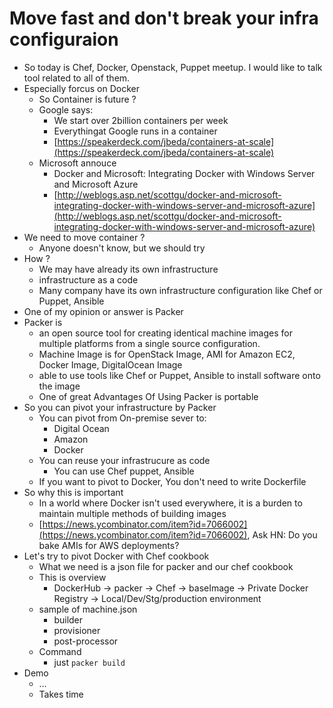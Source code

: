 # Move fast and don't break your infra configuraion

- So today is Chef, Docker, Openstack, Puppet meetup. I would like to talk tool related to all of them.
- Especially forcus on Docker
   - So Container is future ?
	- Google says:
		- We start over 2billion containers per week
		- Everythingat Google runs in a container
		- [https://speakerdeck.com/jbeda/containers-at-scale](https://speakerdeck.com/jbeda/containers-at-scale)
	- Microsoft annouce
		- Docker and Microsoft: Integrating Docker with Windows Server and Microsoft Azure
		- [http://weblogs.asp.net/scottgu/docker-and-microsoft-integrating-docker-with-windows-server-and-microsoft-azure](http://weblogs.asp.net/scottgu/docker-and-microsoft-integrating-docker-with-windows-server-and-microsoft-azure)
- We need to move container ?
	- Anyone doesn't know, but we should try
- How ?
	- We may have already its own infrastructure 
	- infrastructure as a code
	-  Many company have its own infrastructure configuration like  Chef or Puppet, Ansible
- One of my opinion or answer is Packer
- Packer is 
	- an open source tool for creating identical machine images for multiple platforms from a single source configuration.
	- Machine Image is for OpenStack Image, AMI for Amazon EC2, Docker Image, DigitalOcean Image
	- able to use tools like Chef or Puppet, Ansible to install software onto the image
	- One of great Advantages Of Using Packer is portable
- So you can pivot your infrastructure by Packer
	- You can pivot from On-premise sever to:
		- Digital Ocean
		- Amazon 
		- Docker 
	- You can reuse your infrastrucure as code 
		- You can use Chef puppet, Ansible 
	- If you want to pivot to Docker, You don't need to write Dockerfile
- So why this is important
	- In a world where Docker isn't used everywhere, it is a burden to maintain multiple methods of building images
	- [https://news.ycombinator.com/item?id=7066002](https://news.ycombinator.com/item?id=7066002), Ask HN: Do you bake AMIs for AWS deployments?
- Let's try to pivot Docker with Chef cookbook
	- What we need is a json file for packer and our chef cookbook
	- This is overview
		- DockerHub -\> packer -\> Chef -\> baseImage -\> Private Docker Registry -\> Local/Dev/Stg/production environment
	- sample of machine.json
		- builder
		- provisioner
		- post-processor
	- Command
		- just `packer build`
- Demo 
	- …
	- Takes time



